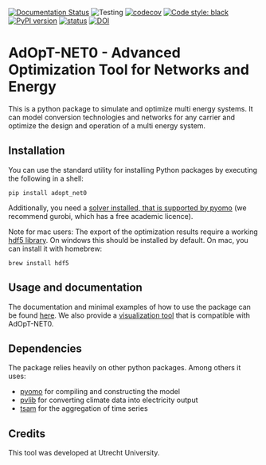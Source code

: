 [![Documentation Status](https://readthedocs.org/projects/adopt-net0/badge/?version=latest)](https://adopt-net0.readthedocs.io/en/latest/?badge=latest)
![Testing](https://github.com/UU-ER/AdOpT-NET0/actions/workflows/00deploy.yml/badge.svg?branch=develop)
[![codecov](https://codecov.io/gh/UU-ER/AdOpT-NET0/graph/badge.svg?token=RVR402OGG0)](https://codecov.io/gh/UU-ER/AdOpT-NET0)
[![Code style: black](https://img.shields.io/badge/code%20style-black-000000.svg)](https://github.com/psf/black)
[![PyPI version](https://badge.fury.io/py/adopt-net0.svg)](https://pypi.org/project/adopt-net0/)
[![status](https://joss.theoj.org/papers/12578885161d419241e50c5e745b7a11/status.svg)](https://joss.theoj.org/papers/12578885161d419241e50c5e745b7a11)
[![DOI](https://zenodo.org/badge/DOI/10.5281/zenodo.13384688.svg)](https://doi.org/10.5281/zenodo.13384688)

# AdOpT-NET0 - Advanced Optimization Tool for Networks and Energy

This is a python package to simulate and optimize multi energy systems. It can 
model conversion technologies and networks for any carrier and optimize the 
design and operation of a multi energy system.

## Installation
You can use the standard utility for installing Python packages by executing the
following in a shell:

```pip install adopt_net0```

Additionally, you need a [solver installed, that is supported by pyomo](https://pyomo.readthedocs.io/en/stable/solving_pyomo_models.html#supported-solvers)
(we recommend gurobi, which has a free academic licence).

Note for mac users: The export of the optimization results require a working
[hdf5 library](https://www.hdfgroup.org/solutions/hdf5/). On windows this should be
installed by default. On mac, you can install it with homebrew:

```brew install hdf5```

## Usage and documentation
The documentation and minimal examples of how to use the package can be found 
[here](https://adopt-net0.readthedocs.io/en/latest/index.html). We also provide a 
[visualization tool](https://resultvisualization.streamlit.app/) that is compatible 
with AdOpT-NET0.

## Dependencies
The package relies heavily on other python packages. Among others it uses:

- [pyomo](https://github.com/Pyomo/pyomo) for compiling and constructing the model
- [pvlib](https://github.com/pvlib/pvlib-python) for converting climate data into 
  electricity output
- [tsam](https://github.com/FZJ-IEK3-VSA/tsam) for the aggregation of time series

## Credits
This tool was developed at Utrecht University.
